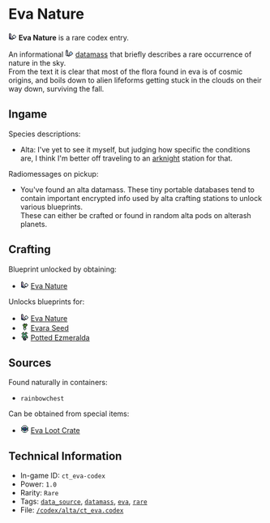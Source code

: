 # Eva Nature

<img src="https://raw.githubusercontent.com/Ceterai/Enternia/main/codex/alta/datamass/arknight.png" alt="Eva Nature icon" loading="lazy" height=16px width="auto" /> **Eva Nature** is a rare codex entry.

An informational <img src="https://raw.githubusercontent.com/Ceterai/Enternia/main/items/generic/crafting/alta/datamass.png" alt="Datamass icon" loading="lazy" height=16px width="auto" /> [datamass](https://ceterai.github.io/MyEnternia/Wiki/Datamass) that briefly describes a rare occurrence of nature in the sky.  
From the text it is clear that most of the flora found in eva is of cosmic origins, and boils down to alien lifeforms getting stuck in the clouds on their way down, surviving the fall.

## Ingame

Species descriptions:

- Alta: I've yet to see it myself, but judging how specific the conditions are, I think I'm better off traveling to an [arknight](https://ceterai.github.io/MyEnternia/Wiki/Arknight) station for that.

Radiomessages on pickup:

- You've found an alta datamass. These tiny portable databases tend to contain important encrypted info used by alta crafting stations to unlock various blueprints.  
These can either be crafted or found in random alta pods on alterash planets.

## Crafting

Blueprint unlocked by obtaining:

- <img src="https://raw.githubusercontent.com/Ceterai/Enternia/main/codex/alta/datamass/arknight.png" alt="Eva Nature icon" loading="lazy" height=16px width="auto" /> [Eva Nature](https://ceterai.github.io/MyEnternia/Wiki/EvaNature)

Unlocks blueprints for:

- <img src="https://raw.githubusercontent.com/Ceterai/Enternia/main/codex/alta/datamass/arknight.png" alt="Eva Nature icon" loading="lazy" height=16px width="auto" /> [Eva Nature](https://ceterai.github.io/MyEnternia/Wiki/EvaNature)
- <img src="https://raw.githubusercontent.com/Ceterai/Enternia/main/objects/farmables/alta/ground/eva/icon.png" alt="Evara Seed icon" loading="lazy" height=16px width="auto" /> [Evara Seed](https://ceterai.github.io/MyEnternia/Wiki/EvaraSeed)
- <img src="https://raw.githubusercontent.com/Ceterai/Enternia/main/objects/alta/special/plants/pots/flowers/ezmeralda/icon.png" alt="Potted Ezmeralda icon" loading="lazy" height=16px width="auto" /> [Potted Ezmeralda](https://ceterai.github.io/MyEnternia/Wiki/PottedEzmeralda)

## Sources

Found naturally in containers:

- `rainbowchest`

Can be obtained from special items:

- <img src="https://raw.githubusercontent.com/Ceterai/Enternia/main/items/active/alta/loot/biome/ct_eva_loot.png" alt="Eva Loot Crate icon" loading="lazy" height=16px width="auto" /> [Eva Loot Crate](https://ceterai.github.io/MyEnternia/Wiki/EvaLootCrate)

## Technical Information

- In-game ID: `ct_eva-codex`
- Power: `1.0`
- Rarity: `Rare`
- Tags: [`data_source`](https://ceterai.github.io/MyEnternia/Wiki/Tags/DataSource), [`datamass`](https://ceterai.github.io/MyEnternia/Wiki/Tags/Datamass), [`eva`](https://ceterai.github.io/MyEnternia/Wiki/Tags/Eva), [`rare`](https://ceterai.github.io/MyEnternia/Wiki/Tags/Rare)
- File: [`/codex/alta/ct_eva.codex`](https://github.com/Ceterai/Enternia/blob/main/codex/alta/ct_eva.codex)
